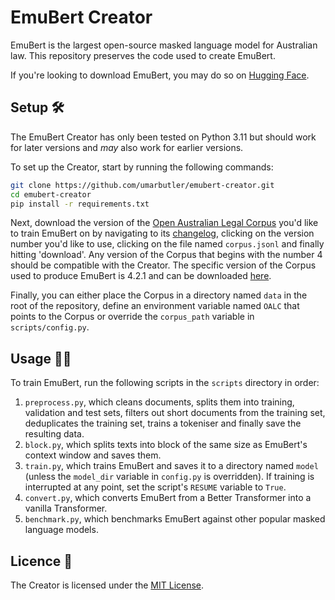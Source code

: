 # EmuBert Creator
EmuBert is the largest open-source masked language model for Australian law. This repository preserves the code used to create EmuBert.

If you're looking to download EmuBert, you may do so on [Hugging Face](https://huggingface.co/umarbutler/emubert).

## Setup 🛠️
The EmuBert Creator has only been tested on Python 3.11 but should work for later versions and *may* also work for earlier versions.

To set up the Creator, start by running the following commands:
```bash
git clone https://github.com/umarbutler/emubert-creator.git
cd emubert-creator
pip install -r requirements.txt
```

Next, download the version of the [Open Australian Legal Corpus](https://huggingface.co/datasets/umarbutler/open-australian-legal-corpus) you'd like to train EmuBert on by navigating to its [changelog](https://huggingface.co/datasets/umarbutler/open-australian-legal-corpus/blob/main/CHANGELOG.md), clicking on the version number you'd like to use, clicking on the file named `corpus.jsonl` and finally hitting 'download'. Any version of the Corpus that begins with the number 4 should be compatible with the Creator. The specific version of the Corpus used to produce EmuBert is 4.2.1 and can be downloaded [here](https://huggingface.co/datasets/umarbutler/open-australian-legal-corpus/blob/fe0cd918dbe0a1fb5afe09cfa682ec3dbc1b94ca/corpus.jsonl).

Finally, you can either place the Corpus in a directory named `data` in the root of the repository, define an environment variable named `OALC` that points to the Corpus or override the `corpus_path` variable in `scripts/config.py`.

## Usage 👩‍💻
To train EmuBert, run the following scripts in the `scripts` directory in order:
1. `preprocess.py`, which cleans documents, splits them into training, validation and test sets, filters out short documents from the training set, deduplicates the training set, trains a tokeniser and finally save the resulting data.
2. `block.py`, which splits texts into block of the same size as EmuBert's context window and saves them.
3. `train.py`, which trains EmuBert and saves it to a directory named `model` (unless the `model_dir` variable in `config.py` is overridden). If training is interrupted at any point, set the script's `RESUME` variable to `True`.
4. `convert.py`, which converts EmuBert from a Better Transformer into a vanilla Transformer.
5. `benchmark.py`, which benchmarks EmuBert against other popular masked language models.

## Licence 📜
The Creator is licensed under the [MIT License](LICENCE).